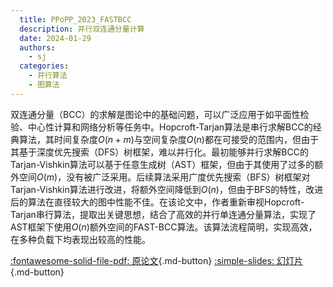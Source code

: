 ```yaml
---
  title: PPoPP_2023_FASTBCC
  description: 并行双连通分量计算
  date: 2024-01-29
  authors:
    - sj
  categories:
    - 并行算法
    - 图算法
---
```


双连通分量（BCC）的求解是图论中的基础问题，可以广泛应用于如平面性检验、中心性计算和网络分析等任务中。Hopcroft-Tarjan算法是串行求解BCC的经典算法，其时间复杂度$O(n+m)$与空间复杂度$O(n)$都在可接受的范围内，但由于其基于深度优先搜索（DFS）树框架，难以并行化。最初能够并行求解BCC的Tarjan-Vishkin算法可以基于任意生成树（AST）框架，但由于其使用了过多的额外空间$O(m)$，没有被广泛采用。后续算法采用广度优先搜索（BFS）树框架对Tarjan-Vishkin算法进行改进，将额外空间降低到$O(n)$，但由于BFS的特性，改进后的算法在直径较大的图中性能不佳。在该论文中，作者重新审视Hopcroft-Tarjan串行算法，提取出关键思想，结合了高效的并行单连通分量算法，实现了AST框架下使用$O(n)$额外空间的FAST-BCC算法。该算法流程简明，实现高效，在多种负载下均表现出较高的性能。

[:fontawesome-solid-file-pdf: 原论文](../assets/PPoPP_2023_FASTBCC/PPoPP_2023_FASTBCC.pdf){.md-button}
[:simple-slides: 幻灯片](../assets/PPoPP_2023_FASTBCC/PPoPP_2023_FASTBCC_marp.html){.md-button}

<!-- more -->
